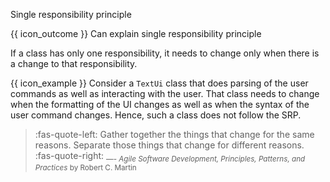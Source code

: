<span id="title">Single responsibility principle</span>

<span id="prereqs"></span>

<span id="outcomes">{{ icon_outcome }} Can explain single responsibility principle</span>

<div id="body">

<box type="definition" seamless>
<include src="../../common/definitions.md#def-single-responsibility-principle" inline />
</box>

If a class has only one responsibility, it needs to change only when there is a change to that responsibility.

<box>

{{ icon_example }} Consider a `TextUi` class that does parsing of the user commands as well as interacting with the user. That class needs to change when the formatting of the UI changes as well as when the syntax of the user command changes. Hence, such a class does not follow the SRP.

</box>

>:fas-quote-left: Gather together the things that change for the same reasons. Separate those things that change for different reasons. :fas-quote-right: <sub>―- _Agile Software Development, Principles, Patterns, and Practices_ by Robert C. Martin</sub>

</div>

<div id="extras">

<include src="resources.md" />

</div>
